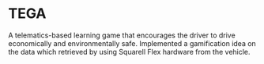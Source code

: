 # TEGA

A telematics-based learning game that encourages the driver to drive economically and environmentally safe. Implemented a gamification idea on the data which retrieved by using Squarell Flex hardware from the vehicle.
